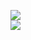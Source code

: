 [![](https://img.shields.io/badge/Made%20With-Github%20Spray-lightgrey.svg?style=for-the-badge&logo=github)](https://github.com/Annihil/github-spray#3831)  
[![](https://i.imgur.com/2DrTn0Z.gif)](https://github.com/Annihil/github-spray)